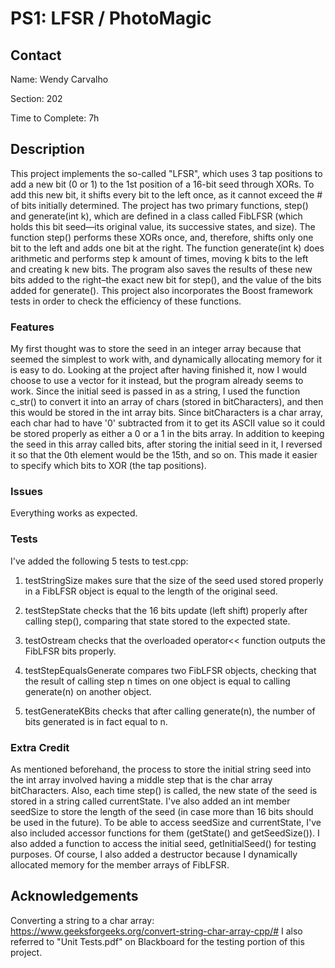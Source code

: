# PS1: LFSR / PhotoMagic

## Contact
Name: Wendy Carvalho

Section: 202

Time to Complete: 7h

## Description
This project implements the so-called "LFSR", which uses 3 tap positions to add a new bit (0 or 1) to the 1st position of a 16-bit seed through XORs. To add this new bit, it shifts every bit to the left once, as it cannot exceed the # of bits initially determined. The project has two primary functions, step() and generate(int k), which are defined in a class called FibLFSR (which holds this bit seed—its original value, its successive states, and size). The function step() performs these XORs once, and, therefore, shifts only one bit to the left and adds one bit at the right. The function generate(int k) does arithmetic and performs step k amount of times, moving k bits to the left and creating k new bits. The program also saves the results of these new bits added to the right–the exact new bit for step(), and the value of the bits added for generate(). This project also incorporates the Boost framework tests in order to check the efficiency of these functions.

### Features
My first thought was to store the seed in an integer array because that seemed the simplest to work with, and dynamically allocating memory for it is easy to do. Looking at the project after having finished it, now I would choose to use a vector for it instead, but the program already seems to work. Since the initial seed is passed in as a string, I used the function c_str() to convert it into an array of chars (stored in bitCharacters), and then this would be stored in the int array bits. Since bitCharacters is a char array, each char had to have '0' subtracted from it to get its ASCII value so it could be stored properly as either a 0 or a 1 in the bits array. In addition to keeping the seed in this array called bits, after storing the initial seed in it, I reversed it so that the 0th element would be the 15th, and so on. This made it easier to specify which bits to XOR (the tap positions). 

### Issues
Everything works as expected.

### Tests
I've added the following 5 tests to test.cpp:

1. testStringSize makes sure that the size of the seed used stored properly in a FibLFSR object is equal to the length of the original seed. 

2. testStepState checks that the 16 bits update (left shift) properly after calling step(), comparing that state stored to the expected state.

3. testOstream checks that the overloaded operator<< function outputs the FibLFSR bits properly.

4. testStepEqualsGenerate compares two FibLFSR objects, checking that the result of calling step n times on one object is equal to calling generate(n) on another object.

5. testGenerateKBits checks that after calling generate(n), the number of bits generated is in fact equal to n.

### Extra Credit
As mentioned beforehand, the process to store the initial string seed into the int array involved having a middle step that is the char array bitCharacters. Also, each time step() is called, the new state of the seed is stored in a string called currentState. I've also added an int member seedSize to store the length of the seed (in case more than 16 bits should be used in the future). To be able to access seedSize and currentState, I've also included accessor functions for them (getState() and getSeedSize()). I also added a function to access the initial seed, getInitialSeed() for testing purposes. Of course, I also added a destructor because I dynamically allocated memory for the member arrays of FibLFSR.

## Acknowledgements
Converting a string to a char array: https://www.geeksforgeeks.org/convert-string-char-array-cpp/#
I also referred to "Unit Tests.pdf" on Blackboard for the testing portion of this project.

